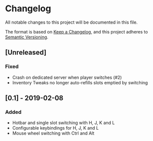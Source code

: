 # Changelog
All notable changes to this project will be documented in this file.

The format is based on [Keep a Changelog](https://keepachangelog.com/en/1.0.0/),
and this project adheres to [Semantic Versioning](https://semver.org/spec/v2.0.0.html).

## [Unreleased]
### Fixed
- Crash on dedicated server when player switches (#2)
- Inventory Tweaks no longer auto-refills slots emptied by switching

## [0.1] - 2019-02-08
### Added
- Hotbar and single slot switching with H, J, K and L
- Configurable keybindings for H, J, K and L
- Mouse wheel switching with Ctrl and Alt
